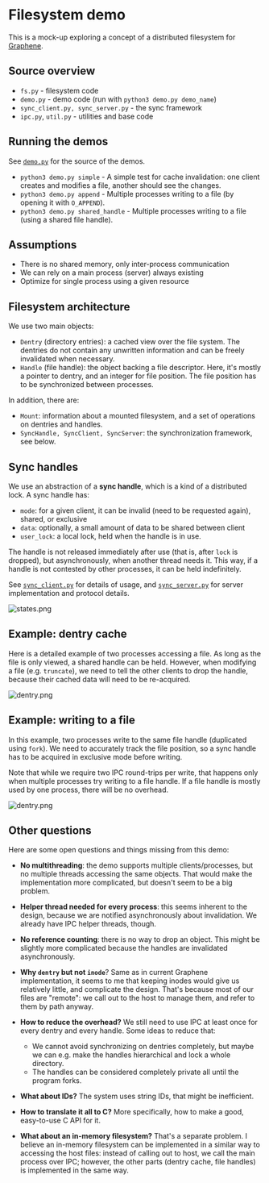 # Filesystem demo

This is a mock-up exploring a concept of a distributed filesystem for [Graphene](https://github.com/oscarlab/graphene/).

## Source overview

* `fs.py` - filesystem code
* `demo.py` - demo code (run with `python3 demo.py demo_name`)
* `sync_client.py, sync_server.py` - the sync framework
* `ipc.py`, `util.py` - utilities and base code

## Running the demos

See [`demo.py`](demo.py) for the source of the demos.

* `python3 demo.py simple` - A simple test for cache invalidation: one client creates and modifies a file, another should see the changes.
* `python3 demo.py append` - Multiple processes writing to a file (by opening it with `O_APPEND`).
* `python3 demo.py shared_handle` - Multiple processes writing to a file (using a shared file handle). 

## Assumptions

* There is no shared memory, only inter-process communication
* We can rely on a main process (server) always existing
* Optimize for single process using a given resource

## Filesystem architecture

We use two main objects:

* `Dentry` (directory entries): a cached view over the file system. The dentries do not contain any unwritten information and can be freely invalidated when necessary.
* `Handle` (file handle): the object backing a file descriptor. Here, it's mostly a pointer to dentry, and an integer for file position. The file position has to be synchronized between processes.

In addition, there are:

* `Mount`: information about a mounted filesystem, and a set of operations on dentries and handles.
* `SyncHandle, SyncClient, SyncServer`: the synchronization framework, see below.

## Sync handles

We use an abstraction of a **sync handle**, which is a kind of a distributed lock. A sync handle has:

* `mode`: for a given client, it can be invalid (need to be requested again), shared, or exclusive
* `data`: optionally, a small amount of data to be shared between client 
* `user_lock`: a local lock, held when the handle is in use.

The handle is not released immediately after use (that is, after `lock` is dropped), but asynchronously, when another thread needs it. This way, if a handle is not contested by other processes, it can be held indefinitely. 

See [`sync_client.py`](sync_client.py) for details of usage, and [`sync_server.py`](sync_server.py) for server implementation and protocol details.

![states.png](diagrams/states.png)

## Example: dentry cache

Here is a detailed example of two processes accessing a file. As long as the file is only viewed, a shared handle can be held. However, when modifying a file (e.g. `truncate`), we need to tell the other clients to drop the handle, because their cached data will need to be re-acquired. 

![dentry.png](diagrams/dentry.png)

## Example: writing to a file

In this example, two processes write to the same file handle (duplicated using `fork`). We need to accurately track the file position, so a sync handle has to be acquired in exclusive mode before writing.

Note that while we require two IPC round-trips per write, that happens only when multiple processes try writing to a file handle. If a file handle is mostly used by one process, there will be no overhead.

![dentry.png](diagrams/write.png)

## Other questions

Here are some open questions and things missing from this demo:

* **No multithreading**: the demo supports multiple clients/processes, but no multiple threads accessing the same objects. That would make the implementation more complicated, but doesn't seem to be a big problem.

* **Helper thread needed for every process**: this seems inherent to the design, because we are notified asynchronously about invalidation. We already have IPC helper threads, though.

* **No reference counting**: there is no way to drop an object. This might be slightly more complicated because the handles are invalidated asynchronously.

* **Why `dentry` but not `inode`**? Same as in current Graphene implementation, it seems to me that keeping inodes would give us relatively little, and complicate the design. That's because most of our files are "remote": we call out to the host to manage them, and refer to them by path anyway.

* **How to reduce the overhead?** We still need to use IPC at least once for every dentry and every handle. Some ideas to reduce that:
  * We cannot avoid synchronizing on dentries completely, but maybe we can e.g. make the handles hierarchical and lock a whole directory.
  * The handles can be considered completely private all until the program forks. 

* **What about IDs?** The system uses string IDs, that might be inefficient.

* **How to translate it all to C?** More specifically, how to make a good, easy-to-use C API for it.

* **What about an in-memory filesystem?** That's a separate problem. I believe an in-memory filesystem can be implemented in a similar way to accessing the host files: instead of calling out to host, we call the main process over IPC; however, the other parts (dentry cache, file handles) is implemented in the same way.
